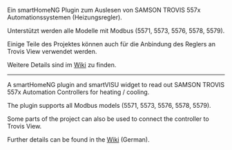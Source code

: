 Ein smartHomeNG Plugin zum Auslesen von SAMSON TROVIS 557x Automationssystemen (Heizungsregler).

Unterstützt werden alle Modelle mit Modbus (5571, 5573, 5576, 5578, 5579).

Einige Teile des Projektes können auch für die Anbindung des Reglers an Trovis View verwendet werden.

Weitere Details sind im [Wiki](https://github.com/Tom-Bom-badil/samson_trovis_557x/wiki) zu finden.

------------

A smartHomeNG plugin and smartVISU widget to read out SAMSON TROVIS 557x Automation Controllers for heating / cooling.

The plugin supports all Modbus models (5571, 5573, 5576, 5578, 5579).

Some parts of the project can also be used to connect the controller to Trovis View.

Further details can be found in the [Wiki](https://github.com/Tom-Bom-badil/samson_trovis_557x/wiki) (German).
